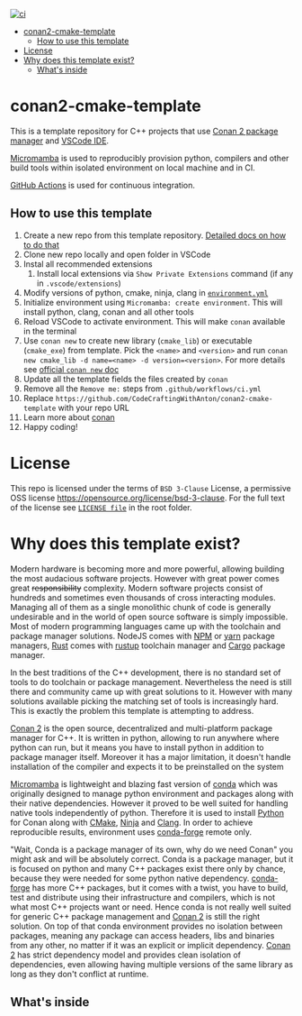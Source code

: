 [![ci](https://github.com/CodeCraftingWithAnton/conan2-cmake-template/actions/workflows/ci.yml/badge.svg)](https://github.com/CodeCraftingWithAnton/conan2-cmake-template/actions/workflows/ci.yml)

- [conan2-cmake-template](#conan2-cmake-template)
  - [How to use this template](#how-to-use-this-template)
- [License](#license)
- [Why does this template exist?](#why-does-this-template-exist)
  - [What's inside](#whats-inside)

# conan2-cmake-template

This is a template repository for C++ projects that use [Conan 2 package manager][conan] and [VSCode IDE][vscode].

[Micromamba][micromamba] is used to reproducibly provision python, compilers and other build tools within isolated environment on local machine and in CI.

[GitHub Actions][gha] is used for continuous integration.

## How to use this template

 1. Create a new repo from this template repository. [Detailed docs on how to do that](https://docs.github.com/en/repositories/creating-and-managing-repositories/creating-a-repository-from-a-template)
 2. Clone new repo locally and open folder in VSCode
 3. Instal all recommended extensions
    1. Install local extensions via `Show Private Extensions` command (if any in `.vscode/extensions`)
 4. Modify versions of python, cmake, ninja, clang in [`environment.yml`](environment.yml)
 5. Initialize environment using `Micromamba: create environment`. This will install python, clang, conan and all other tools
 6. Reload VSCode to activate environment. This will make `conan` available in the terminal
 7. Use `conan new` to create new library (`cmake_lib`) or executable (`cmake_exe`) from template. Pick the `<name>` and `<version>` and run `conan new cmake_lib -d name=<name> -d version=<version>`. For more details see [official `conan new` doc](https://docs.conan.io/2/reference/commands/new.html)
 8. Update all the template fields the files created by `conan`
 9. Remove all the `Remove me:` steps from `.github/workflows/ci.yml`
 10. Replace `https://github.com/CodeCraftingWithAnton/conan2-cmake-template` with your repo URL
 11. Learn more about [conan](https://docs.conan.io/2/tutorial/consuming_packages/build_simple_cmake_project.html)
 12. Happy coding!

# License

This repo is licensed under the terms of `BSD 3-Clause` License, a permissive OSS license https://opensource.org/license/bsd-3-clause. For the full text of the license see [`LICENSE file`](LICENSE) in the root folder.

# Why does this template exist?

Modern hardware is becoming more and more powerful, allowing building the most audacious software projects. However with great power comes great ~~responsibility~~ complexity. Modern software projects consist of hundreds and sometimes even thousands of cross interacting modules. Managing all of them as a single monolithic chunk of code is generally undesirable and in the world of open source software is simply impossible.
Most of modern programming languages came up with the toolchain and package manager solutions. NodeJS comes with [NPM](https://www.npmjs.com/) or [yarn](https://yarnpkg.com/) package managers, [Rust](https://www.rust-lang.org/) comes with [rustup](https://rustup.rs/) toolchain manager and [Cargo](https://doc.rust-lang.org/cargo/) package manager.

In the best traditions of the C++ development, there is no standard set of tools to do toolchain or package management. Nevertheless the need is still there and community came up with great solutions to it. However with many solutions available picking the matching set of tools is increasingly hard. This is exactly the problem this template is attempting to address.

[Conan 2][conan] is the open source, decentralized and multi-platform package manager for C++. It is written in python, allowing to run anywhere where python can run, but it means you have to install python in addition to package manager itself. Moreover it has a major limitation, it doesn't handle installation of the compiler and expects it to be preinstalled on the system

[Micromamba][micromamba] is lightweight and blazing fast version of [conda](https://anaconda.org/) which was originally designed to manage python environment and packages along with their native dependencies. However it proved to be well suited for handling native tools independently of python. Therefore it is used to install [Python][conda-python] for Conan along with [CMake][conda-cmake], [Ninja][conda-ninja] and [Clang][conda-clang]. In order to achieve reproducible results, environment uses [conda-forge][conda-forge] remote only.

"Wait, Conda is a package manager of its own, why do we need Conan" you might ask and will be absolutely correct. Conda is a package manager, but it is focused on python and many C++ packages exist there only by chance, because they were needed for some python native dependency. [conda-forge][conda-forge] has more C++ packages, but it comes with a twist, you have to build, test and distribute using their infrastructure and compilers, which is not what most C++ projects want or need. Hence conda is not really well suited for generic C++ package management and [Conan 2][conan] is still the right solution. On top of that conda environment provides no isolation between packages, meaning any package can access headers, libs and binaries from any other, no matter if it was an explicit or implicit dependency. [Conan 2][conan] has strict dependency model and provides clean isolation of dependencies, even allowing having multiple versions of the same library as long as they don't conflict at runtime.

## What's inside



[conan]: https://conan.io/
[vscode]: https://code.visualstudio.com/
[micromamba]: https://mamba.readthedocs.io/en/latest/user_guide/micromamba.html
[gha]: https://docs.github.com/en/actions
[conda-python]: https://anaconda.org/conda-forge/python
[conda-clang]: https://anaconda.org/conda-forge/clang
[conda-cmake]: https://anaconda.org/conda-forge/cmake
[conda-ninja]: https://anaconda.org/conda-forge/ninja
[conda-forge]: https://conda-forge.org/
